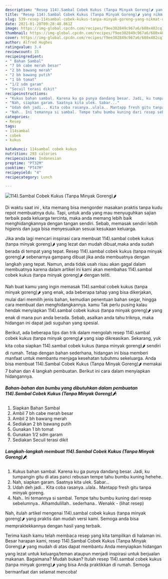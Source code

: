 ```yaml
---
description: "Resep 114).Sambal Cobek Kukus (Tanpa Minyak Goreng)🌶 yang nikmat Untuk Jualan"
title: "Resep 114).Sambal Cobek Kukus (Tanpa Minyak Goreng)🌶 yang nikmat Untuk Jualan"
slug: 539-resep-114sambal-cobek-kukus-tanpa-minyak-goreng-yang-nikmat-untuk-jualan
date: 2021-01-28T09:28:48.861Z
image: https://img-global.cpcdn.com/recipes/f9ee302849c967a6/680x482cq70/114sambal-cobek-kukus-tanpa-minyak-goreng🌶-foto-resep-utama.jpg
thumbnail: https://img-global.cpcdn.com/recipes/f9ee302849c967a6/680x482cq70/114sambal-cobek-kukus-tanpa-minyak-goreng🌶-foto-resep-utama.jpg
cover: https://img-global.cpcdn.com/recipes/f9ee302849c967a6/680x482cq70/114sambal-cobek-kukus-tanpa-minyak-goreng🌶-foto-resep-utama.jpg
author: Alfred Hughes
ratingvalue: 3.4
reviewcount: 15
recipeingredient:
- " Bahan Sambal"
- "7 bh cabe merah besar"
- "2 bh bawang merah"
- "2 bh bawang putih"
- "1 bh tomat"
- "1/2 sdm garam"
- "Secuil terasi dikit"
recipeinstructions:
- "Kukus bahan sambal. Karena ku ga punya dandang besar. Jadi, ku tumpangin gitu di atas panci rebusan tempe tahu bumbu kuning hehehe."
- "Nah, siapkan garam. Saatnya kita ulek. Sabar..."
- "Udah deh jadi... Kita coba rasanya..ulala.. Mantapp fresh gitu tanpa minyak goreng."
- "Nah.. Ini temannya si sambal. Tempe tahu bumbu kuning dari resep sebelumnya.. Alhamdulillah.. sederhana.. Wenakk           (lihat resep)"
categories:
- Resep
tags:
- 114sambal
- cobek
- kukus

katakunci: 114sambal cobek kukus 
nutrition: 293 calories
recipecuisine: Indonesian
preptime: "PT32M"
cooktime: "PT47M"
recipeyield: "4"
recipecategory: Lunch

---
```



![114).Sambal Cobek Kukus (Tanpa Minyak Goreng)🌶](https://img-global.cpcdn.com/recipes/f9ee302849c967a6/680x482cq70/114sambal-cobek-kukus-tanpa-minyak-goreng🌶-foto-resep-utama.jpg)

Di waktu  saat ini , kita memang bisa mengorder masakan praktis tanpa kudu repot membuatnya dulu. Tapi, untuk anda yang mau menyuguhkan sajian terbaik pada keluarga tercinta, maka anda memang lebih baik menghidangkannya dengan tangan sendiri. Sebab, memasak sendiri lebih higienis dan juga bisa menyesuaikan sesuai kesukaan keluarga.

Jika anda lagi mencari inspirasi cara membuat 114).sambal cobek kukus (tanpa minyak goreng)🌶 yang lezat dan mudah dibuat,maka anda sudah berada di tempat yang tepat. Resep 114).sambal cobek kukus (tanpa minyak goreng)🌶  sebenarnya gampang dibuat jika anda membuatnya dengan langkah yang tepat. Namun, anda tidak usah risau akan gagal dalam membuatnya 
karena dalam artikel ini kami akan membahas 114).sambal cobek kukus (tanpa minyak goreng)🌶 dengan teliti.  



Nah buat kamu yang ingin memasak 114).sambal cobek kukus (tanpa minyak goreng)🌶 yang enak, ada beberapa tahap yang bisa dikerjakan, mulai dari memilih jenis bahan, kemudian penentuan bahan segar, hingga cara membuat dan menghidangkannya. kamu Tak perlu pusing kalau hendak menyiapkan 114).sambal cobek kukus (tanpa minyak goreng)🌶 yang enak di mana pun anda berada. Sebab, asalkan anda  tahu triknya, maka hidangan ini dapat jadi suguhan yang spesial.

Berikut, ada beberapa tips dan trik dalam mengolah resep 114).sambal cobek kukus (tanpa minyak goreng)🌶 yang siap dikreasikan. Sekarang, yuk kita coba siapkan 114).sambal cobek kukus (tanpa minyak goreng)🌶 sendiri di rumah. Tetap dengan bahan sederhana, hidangan ini bisa memberi manfaat untuk membantu menjaga kesehatan tubuhmu sekeluarga. Anda bisa membuat 114).Sambal Cobek Kukus (Tanpa Minyak Goreng)🌶 memakai 7 bahan dan 4 langkah pembuatan. Berikut ini cara dalam menyiapkan hidangannya.

<!--inarticleads1-->

##### Bahan-bahan dan bumbu yang dibutuhkan dalam pembuatan 114).Sambal Cobek Kukus (Tanpa Minyak Goreng)🌶:

1. Siapkan  Bahan Sambal
1. Ambil 7 bh cabe merah besar
1. Ambil 2 bh bawang merah
1. Sediakan 2 bh bawang putih
1. Gunakan 1 bh tomat
1. Gunakan 1/2 sdm garam
1. Sediakan Secuil terasi dikit




<!--inarticleads2-->

##### Langkah-langkah membuat 114).Sambal Cobek Kukus (Tanpa Minyak Goreng)🌶:

1. Kukus bahan sambal. Karena ku ga punya dandang besar. Jadi, ku tumpangin gitu di atas panci rebusan tempe tahu bumbu kuning hehehe.
1. Nah, siapkan garam. Saatnya kita ulek. Sabar...
1. Udah deh jadi... Kita coba rasanya..ulala.. Mantapp fresh gitu tanpa minyak goreng.
1. Nah.. Ini temannya si sambal. Tempe tahu bumbu kuning dari resep sebelumnya.. Alhamdulillah.. sederhana.. Wenakk -           (lihat resep)




Nah, itulah artikel mengenai  114).sambal cobek kukus (tanpa minyak goreng)🌶  yang praktis dan mudah versi kami. Semoga anda bisa mempraktekkannya dengan hasil yang terbaik. 

Terima kasih kamu telah membaca resep yang kita tampilkan di halaman ini. Besar harapan kami, resep  114).Sambal Cobek Kukus (Tanpa Minyak Goreng)🌶 yang mudah di atas dapat membantu Anda menyiapkan hidangan yang lezat untuk keluarga/teman ataupun menjadi inspirasi untuk berjualan makanan. Bagaimana? Mudah bukan? Itulah resep 114).sambal cobek kukus (tanpa minyak goreng)🌶 yang bisa Anda praktikkan di rumah. Semoga bermanfaat dan selamat mencoba!

